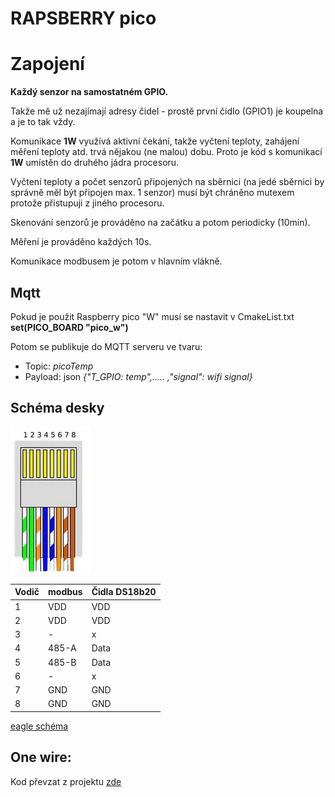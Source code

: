 # RAPSBERRY pico

# Zapojení

**Každý senzor na samostatném GPIO.**

Takže mě už nezajímají adresy čidel - prostě první čidlo (GPIO1) je koupelna a je to tak vždy.

Komunikace **1W** využívá aktivní čekání, takže vyčtení teploty, zahájení měření teploty atd. trvá nějakou (ne malou) dobu. Proto je kód s komunikací **1W** umístěn do druhého jádra procesoru.

Vyčtení teploty a počet senzorů připojených na sběrnici (na jedé sběrnici by správně měl být připojen max. 1 senzor) musí být chráněno mutexem protože přistupuji z jiného procesoru.

Skenování senzorů je prováděno na začátku a potom periodicky (10min).

Měření je prováděno každých 10s.


Komunikace modbusem je potom v hlavním vlákně.


## Mqtt
Pokud je použit Raspberry pico "W" musí se nastavit v CmakeList.txt **set(PICO_BOARD "pico_w")**

Potom se publikuje do MQTT serveru ve tvaru:

- Topic: *picoTemp*
- Payload: json *{"T_GPIO: temp",..... ,"signal": wifi signal}*


## Schéma desky

![zapojeni](doc/zapojeniRJ45.png)

|Vodič|**modbus**|**Čidla DS18b20**|
|-|-----|-|
|1| VDD | VDD|
|2| VDD | VDD|
|3|  -  |  x |
|4|485-A|Data|
|5|485-B|Data|
|6|  -  |  x |
|7| GND | GND|
|8| GND | GND|

[eagle schéma](flash.sh)


## One wire:
Kod převzat z projektu [zde](https://github.com/adamboardman/pico-onewire/tree/main)



